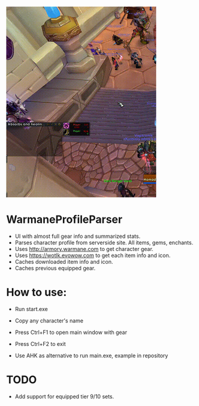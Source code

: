  ![](https://github.com/Ridepad/WarmaneProfileParser/blob/master/showcase.gif)

# WarmaneProfileParser

- UI with almost full gear info and summarized stats.
- Parses character profile from serverside site. All items, gems, enchants.
- Uses http://armory.warmane.com to get character gear.
- Uses https://wotlk.evowow.com to get each item info and icon.
- Caches downloaded item info and icon.
- Caches previous equipped gear.

# How to use:
- Run start.exe
- Copy any character's name
- Press Ctrl+F1 to open main window with gear
- Press Ctrl+F2 to exit

- Use AHK as alternative to run main.exe, example in repository

# TODO
- Add support for equipped tier 9/10 sets.
